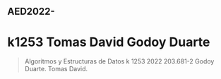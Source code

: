 ## AED2022-
 # k1253 Tomas David Godoy Duarte
 > Algoritmos y Estructuras de Datos
 > k 1253
 > 2022
 > 203.681-2
 > Godoy Duarte.
 > Tomas David.
